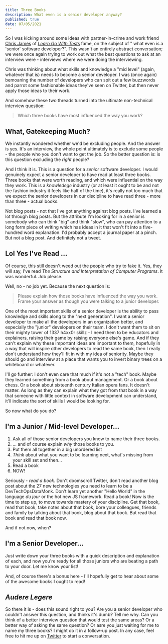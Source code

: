 ```yaml
---
title: Three Books
description: What even is a senior developer anyway?
published: true 
date: 07/05/2021
---
```


So I was kicking around some ideas with partner-in-crime and work friend
[Chris James](https://quii.dev) of [_Learn Go With
Tests_](https://quii.gitbook.io/learn-go-with-tests/) fame, on the subject of "
what even is a 'senior' software developer?". This wasn't an entirely abstract
conversation; we were once again trying to work out what the best questions to
ask at an interview were - interviews where we were doing the interviewing.

Chris was thinking about what skills and knowledge a "mid level" (again,
whatever that is) needs to become a senior developer. I was (once again)
bemoaning the number of developers who can spit out a few buzzwords and parrot
some fashionable ideas they've seen on Twitter, but then never apply those ideas
to their work.

And somehow these two threads turned into the ultimate non-technical interview
question:

> Which three books have most influenced the way you work?

## What, Gatekeeping Much?

We instantly wondered whether we'd be excluding people. And the answer is yes.
It's an interview, the whole point ultimately is to exclude some people - the
people who you don't want to get the job. So the better question is: is this
question excluding the _right_ people?

And I think it is. This is a question for a _senior_ software developer. I would
genuinely expect a senior developer to have read at least three books. Three
books that were worth reading, and which were influential on the way they work.
This is a _knowledege_ industry (or at least it ought to be and not the fashion
industry it feels like half of the time), it's really not too much that we
expect the senior developers in our discipline to have read three - more than
three - actual books.

Not blog posts - not that I've got anything against blog posts. I've learned a
lot through blog posts. But the attribute I'm looking for in a senior is
somebody who can think "big" and think "slow", who can pay attention to a long
form piece of writing which has ideas in it that won't fit into a five-hundred
word explanation. I'd probably accept a journal paper at a pinch. But not a blog
post. And definitely not a tweet.

## Lol Yes I've Read ...

Of course, this still doesn't weed out the people who try to fake it. Yes, they
will say, I've read _The Structure and Interpretation of Computer Programs_. It
was wonderful. Job please.

Well, no - no job yet. Because the next question is:

> Please explain how those books have influenced the way you work. Frame
> your answer as though you were talking to a junior developer.

One of the most important skills of a senior developer is the ability to pass
knowledge and skills along to the "next generation". I want a senior developer
to make all the developers in an organization better, and especially the
"junior" developers on their team. I don't want them to sit on their mighty
tower of 1337 h4xx0r skillz - I need them to be educators and explainers,
raising their game by raising everyone else's game. And if they can't explain
why these important ideas are important to them, hopefully in a way that will
inspire other developers to read the same book, then I really don't understand
how they'll fit in with my idea of seniority. Maybe they should go and interview
at a place that wants you to invert binary trees on a whiteboard or whatever.

I'll go further: I don't even care that much if it's not a "tech" book. Maybe
they learned something from a book about management. Or a book about chess. Or a
book about sixteenth century Italian opera fans. It doesn't matter. As
long as they can explain what they got from that book in a way that someone with
little context in software development can understand, it'll indicate the sort
of skills I would be looking for.

So now what do you do?

## I'm a Junior / Mid-level Developer...

1. Ask all of those senior developers you know to name their three books.
2. ... and of course explain _why_ those books to you.
3. Put them all together in a big unordered list
4. _Think_ about what you want to be learning next, what's missing from your
   skill set and then...
5. Read a book
5. NOW!

Seriously - _read a book_. Don't doomscroll Twitter, don't read another blog
post about the 27 new technologies you need to learn to be a DevTechOpsDataMonk.
Don't learn yet another "Hello World" in the language _du jour_ or the hot new
JS framework. Read a book! Now is the time to step up, to move towards mastery
of your discipline. Get that book, read that book, take notes about that book,
bore your colleagues, friends and family by talking about that book, blog about
that book. But read that book and read that book now.

And if not now, when?

## I'm a Senior Developer...

Just write down your three books with a quick description and explanation of
each, and now you're ready for all those juniors who are beating a path to your
door. Let me know your list!

And, of course there's a bonus here - I'll hopefully get to hear about some of
the awesome books I ought to read!

## _Audere Legere_

So there it is - does this sound right to you? Are you a senior developer who
couldn't answer this question, and thinks it's dumb? Tell me why. Can you think
of a better interview question that would test the same areas? Or a better way
of asking the same question? Or asre you just waiting for me to name my three
books? I might do it in a follow-up post. In any case, feel free to hit me up
on [Twitter](https://twitter.com/gypsydave5) to start a conversation.
